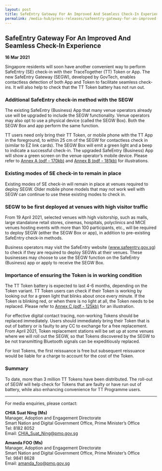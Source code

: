 ```yaml
---
layout: post
title: SafeEntry Gateway For An Improved And Seamless Check-In Experience
permalink: /media-hub/press-releases/safeentry-gateway-for-an-improved-and-seamless-check-in-experience
---
```

## SafeEntry Gateway For An Improved And Seamless Check-In Experience

**16 Mar 2021**

Singapore residents will soon have another convenient way to perform SafeEntry (SE) check-in with their TraceTogether (TT) Token or App. The new SafeEntry Gateway (SEGW), developed by GovTech, enables contactless detection of both App and Token to facilitate seamless check-ins. It will also help to check that the TT Token battery has not run out.

### Additional SafeEntry check-in method with the SEGW

The existing SafeEntry (Business) App that many venue operators already use will be upgraded to include the SEGW functionality. Venue operators may also opt to use a physical device (called the SEGW Box). Both the SEGW Box and app perform the same function.

TT users need only bring their TT Token, or mobile phone with the TT App in the foreground, to within 25 cm of the SEGW for contactless check in (similar to EZ link cards). The SEGW Box will emit a green light and a beep to indicate a successful check-in. The upgraded SafeEntry (Business) App will show a green screen on the venue operator’s mobile device. Please refer to  [Annex A (pdf - 170kb)](/files/press-releases/2021/sndgg-press-release-safeentry-gateway-launch-annex-a.pdf)  and  [Annex B (pdf - 181kb)](/files/press-releases/2021/sndgg-press-release-safeentry-gateway-launch-annex-b.pdf)  for illustrations.

### Existing modes of SE check-in to remain in place 

Existing modes of SE check-in will remain in place at venues required to deploy SEGW. Older mobile phone models that may not work well with SEGW can continue to use these existing modes to check in.

### SEGW to be first deployed at venues with high visitor traffic

From 19 April 2021, selected venues with high visitorship, such as malls, large standalone retail stores, cinemas, hospitals, polyclinics and MICE venues hosting events with more than 100 participants, etc., will be required to deploy SEGW (either the SEGW Box or app), in addition to pre-existing SafeEntry check-in methods.

Business operators may visit the SafeEntry website (<a href="www.safeentry.gov.sg" target="_blank">www.safeentry.gov.sg</a>) to check if they are required to deploy SEGWs at their venues. These businesses may choose to use the SEGW function on the SafeEntry (Business) app or apply to receive the SEGW Box.

### Importance of ensuring the Token is in working condition 

The TT Token battery is expected to last 4-6 months, depending on the Token variant. TT Token users can check if their Token is working by looking out for a green light that blinks about once every minute. If the Token is blinking red, or when there is no light at all, the Token needs to be replaced. Please refer to  [Annex C (pdf - 125kb)](/files/press-releases/2021/sndgg-press-release-safeentry-gateway-launch-annex-c.pdf)  for an illustration.

For effective digital contact tracing, non-working Tokens should be replaced immediately. Users should immediately bring their Token that is out of battery or is faulty to any CC to exchange for a free replacement. From April 2021, Token replacement stations will be set up at some venues where we will roll out the SEGW, so that Tokens discovered by the SEGW to be not transmitting Bluetooth signals can be expeditiously replaced.

For lost Tokens, the first reissuance is free but subsequent reissuance would be liable for a charge to account for the cost of the Token.

### Summary

To date, more than 3 million TT Tokens have been distributed. The roll-out of SEGW will help check for Tokens that are faulty or have run out of battery, while also enhancing convenience for TT Programme users.

----------

For media enquiries, please contact:

**CHIA Suat Ning (Ms)**<br>
Manager, Adoption and Engagement Directorate<br>
Smart Nation and Digital Government Office, Prime Minister’s Office<br>
Tel: 8182 8052<br>
Email:  [CHIA_Suat_Ning@pmo.gov.sg](mailto:CHIA_Suat_Ning@pmo.gov.sg)<br>

**Amanda FOO (Ms)**<br>
Manager, Adoption and Engagement Directorate<br>
Smart Nation and Digital Government Office, Prime Minister’s Office<br>
Tel: 9841 8628<br>
Email:  [amanda_foo@pmo.gov.sg](mailto:amanda_foo@pmo.gov.sg)<br>